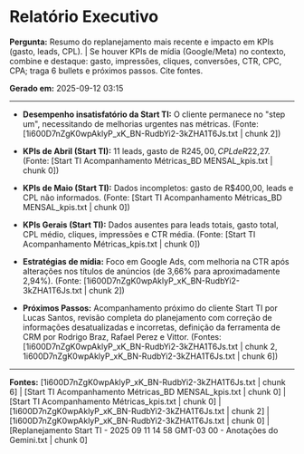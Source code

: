# Relatório Executivo

**Pergunta:** Resumo do replanejamento mais recente e impacto em KPIs (gasto, leads, CPL). | Se houver KPIs de mídia (Google/Meta) no contexto, combine e destaque: gasto, impressões, cliques, conversões, CTR, CPC, CPA; traga 6 bullets e próximos passos. Cite fontes.

**Gerado em:** 2025-09-12 03:15

---

* **Desempenho insatisfatório da Start TI:** O cliente permanece no "step um", necessitando de melhorias urgentes nas métricas. (Fonte: [1i600D7nZgK0wpAklyP_xK_BN-RudbYi2-3kZHA1T6Js.txt | chunk 2])

* **KPIs de Abril (Start TI):**  11 leads, gasto de R$245,00, CPL de R$22,27.  (Fonte: [Start TI Acompanhamento Métricas_BD MENSAL_kpis.txt | chunk 0])

* **KPIs de Maio (Start TI):** Dados incompletos: gasto de R$400,00, leads e CPL não informados. (Fonte: [Start TI Acompanhamento Métricas_BD MENSAL_kpis.txt | chunk 0])

* **KPIs Gerais (Start TI):**  Dados ausentes para leads totais, gasto total, CPL médio, cliques, impressões e CTR média. (Fonte: [Start TI Acompanhamento Métricas_kpis.txt | chunk 0])

* **Estratégias de mídia:** Foco em Google Ads, com melhoria na CTR após alterações nos títulos de anúncios (de 3,66% para aproximadamente 2,94%).  (Fonte: [1i600D7nZgK0wpAklyP_xK_BN-RudbYi2-3kZHA1T6Js.txt | chunk 2])

* **Próximos Passos:** Acompanhamento próximo do cliente Start TI por Lucas Santos, revisão completa do planejamento com correção de informações desatualizadas e incorretas, definição da ferramenta de CRM por Rodrigo Braz, Rafael Perez e Vittor. (Fontes: [1i600D7nZgK0wpAklyP_xK_BN-RudbYi2-3kZHA1T6Js.txt | chunk 2, 1i600D7nZgK0wpAklyP_xK_BN-RudbYi2-3kZHA1T6Js.txt | chunk 6])

---

**Fontes:** [1i600D7nZgK0wpAklyP_xK_BN-RudbYi2-3kZHA1T6Js.txt | chunk 6] | [Start TI Acompanhamento Métricas_BD MENSAL_kpis.txt | chunk 0] | [Start TI Acompanhamento Métricas_kpis.txt | chunk 0] | [1i600D7nZgK0wpAklyP_xK_BN-RudbYi2-3kZHA1T6Js.txt | chunk 2] | [1i600D7nZgK0wpAklyP_xK_BN-RudbYi2-3kZHA1T6Js.txt | chunk 0] | [Replanejamento Start TI - 2025 09 11 14 58 GMT-03 00 - Anotações do Gemini.txt | chunk 0]
